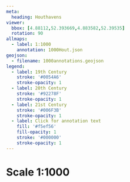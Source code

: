 ```yaml
---
meta:
  heading: Houthavens
viewer:
  bbox: [4.88112,52.393669,4.883582,52.39535]
  rotation: 90
allmaps:
  - label: 1:1000
    annotation: 1000Hout.json
geojson:
  - filename: 1000annotations.geojson
legend:
  - label: 19th Century
    stroke: '#0054A6'
    stroke-opacity: 1
  - label: 20th Century
    stroke: '#92278F'
    stroke-opacity: 1
  - label: 21st Century
    stroke: '#006F3B'
    stroke-opacity: 1
  - label: Click for annotation text
    fill: '#f5ef56'
    fill-opacity: 1
    stroke: '#000000'
    stroke-opacity: 1
---
```

# Scale 1:1000
